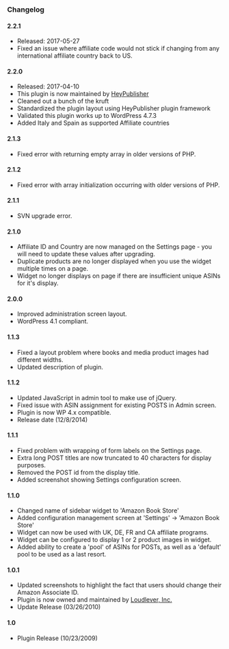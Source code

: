 ### Changelog

#### 2.2.1
* Released: 2017-05-27
* Fixed an issue where affiliate code would not stick if changing from any international affiliate country back to US.

#### 2.2.0
* Released: 2017-04-10
* This plugin is now maintained by [HeyPublisher](https://www.heypublisher.com)
* Cleaned out a bunch of the kruft
* Standardized the plugin layout using HeyPublisher plugin framework
* Validated this plugin works up to WordPress 4.7.3
* Added Italy and Spain as supported Affiliate countries

#### 2.1.3
* Fixed error with returning empty array in older versions of PHP.

#### 2.1.2
* Fixed error with array initialization occurring with older versions of PHP.

#### 2.1.1
* SVN upgrade error.

#### 2.1.0
* Affiliate ID and Country are now managed on the Settings page - you will need to update these values after upgrading.
* Duplicate products are no longer displayed when you use the widget multiple times on a page.
* Widget no longer displays on page if there are insufficient unique ASINs for it's display.  

#### 2.0.0
* Improved administration screen layout.
* WordPress 4.1 compliant.

#### 1.1.3
* Fixed a layout problem where books and media product images had different widths.
* Updated description of plugin.

#### 1.1.2
* Updated JavaScript in admin tool to make use of jQuery.
* Fixed issue with ASIN assignment for existing POSTS in Admin screen.
* Plugin is now WP 4.x compatible.
* Release date (12/8/2014)

#### 1.1.1
* Fixed problem with wrapping of form labels on the Settings page.  
* Extra long POST titles are now truncated to 40 characters for display purposes.
* Removed the POST id from the display title.
* Added screenshot showing Settings configuration screen.

#### 1.1.0
* Changed name of sidebar widget to 'Amazon Book Store'
* Added configuration management screen at 'Settings' -> 'Amazon Book Store'
* Widget can now be used with UK, DE, FR and CA affiliate programs.
* Widget can be configured to display 1 or 2 product images in widget.
* Added ability to create a 'pool' of ASINs for POSTs, as well as a 'default' pool to be used as a last resort.   

#### 1.0.1
* Updated screenshots to highlight the fact that users should change their Amazon Associate ID.
* Plugin is now owned and maintained by [Loudlever, Inc.](https://www.loudlever.com)
* Update Release (03/26/2010)

#### 1.0
* Plugin Release (10/23/2009)
